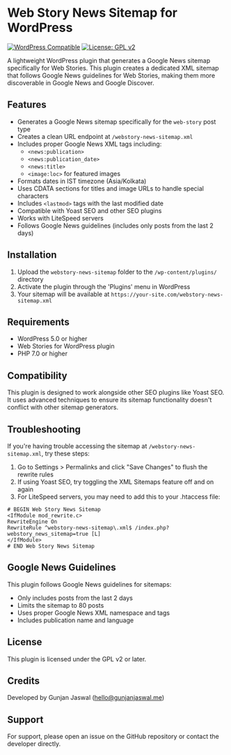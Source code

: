 # Web Story News Sitemap for WordPress

[![WordPress Compatible](https://img.shields.io/badge/WordPress-6.0%2B-blue.svg)](https://wordpress.org/)
[![License: GPL v2](https://img.shields.io/badge/License-GPL%20v2-blue.svg)](https://www.gnu.org/licenses/old-licenses/gpl-2.0.en.html)

A lightweight WordPress plugin that generates a Google News sitemap specifically for Web Stories. This plugin creates a dedicated XML sitemap that follows Google News guidelines for Web Stories, making them more discoverable in Google News and Google Discover.

## Features

- Generates a Google News sitemap specifically for the `web-story` post type
- Creates a clean URL endpoint at `/webstory-news-sitemap.xml`
- Includes proper Google News XML tags including:
  - `<news:publication>`
  - `<news:publication_date>`
  - `<news:title>`
  - `<image:loc>` for featured images
- Formats dates in IST timezone (Asia/Kolkata)
- Uses CDATA sections for titles and image URLs to handle special characters
- Includes `<lastmod>` tags with the last modified date
- Compatible with Yoast SEO and other SEO plugins
- Works with LiteSpeed servers
- Follows Google News guidelines (includes only posts from the last 2 days)

## Installation

1. Upload the `webstory-news-sitemap` folder to the `/wp-content/plugins/` directory
2. Activate the plugin through the 'Plugins' menu in WordPress
3. Your sitemap will be available at `https://your-site.com/webstory-news-sitemap.xml`

## Requirements

- WordPress 5.0 or higher
- Web Stories for WordPress plugin
- PHP 7.0 or higher

## Compatibility

This plugin is designed to work alongside other SEO plugins like Yoast SEO. It uses advanced techniques to ensure its sitemap functionality doesn't conflict with other sitemap generators.

## Troubleshooting

If you're having trouble accessing the sitemap at `/webstory-news-sitemap.xml`, try these steps:

1. Go to Settings > Permalinks and click "Save Changes" to flush the rewrite rules
2. If using Yoast SEO, try toggling the XML Sitemaps feature off and on again
3. For LiteSpeed servers, you may need to add this to your .htaccess file:
```
# BEGIN Web Story News Sitemap
<IfModule mod_rewrite.c>
RewriteEngine On
RewriteRule ^webstory-news-sitemap\.xml$ /index.php?webstory_news_sitemap=true [L]
</IfModule>
# END Web Story News Sitemap
```

## Google News Guidelines

This plugin follows Google News guidelines for sitemaps:

- Only includes posts from the last 2 days
- Limits the sitemap to 80 posts
- Uses proper Google News XML namespace and tags
- Includes publication name and language

## License

This plugin is licensed under the GPL v2 or later.

## Credits

Developed by Gunjan Jaswal (hello@gunjanjaswal.me)

## Support

For support, please open an issue on the GitHub repository or contact the developer directly.
